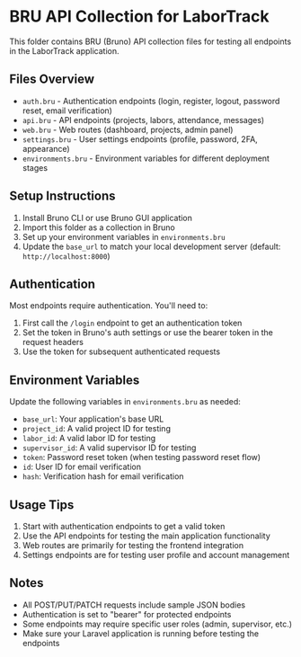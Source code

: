 # BRU API Collection for LaborTrack

This folder contains BRU (Bruno) API collection files for testing all endpoints in the LaborTrack application.

## Files Overview

- `auth.bru` - Authentication endpoints (login, register, logout, password reset, email verification)
- `api.bru` - API endpoints (projects, labors, attendance, messages)
- `web.bru` - Web routes (dashboard, projects, admin panel)
- `settings.bru` - User settings endpoints (profile, password, 2FA, appearance)
- `environments.bru` - Environment variables for different deployment stages

## Setup Instructions

1. Install Bruno CLI or use Bruno GUI application
2. Import this folder as a collection in Bruno
3. Set up your environment variables in `environments.bru`
4. Update the `base_url` to match your local development server (default: `http://localhost:8000`)

## Authentication

Most endpoints require authentication. You'll need to:

1. First call the `/login` endpoint to get an authentication token
2. Set the token in Bruno's auth settings or use the bearer token in the request headers
3. Use the token for subsequent authenticated requests

## Environment Variables

Update the following variables in `environments.bru` as needed:

- `base_url`: Your application's base URL
- `project_id`: A valid project ID for testing
- `labor_id`: A valid labor ID for testing
- `supervisor_id`: A valid supervisor ID for testing
- `token`: Password reset token (when testing password reset flow)
- `id`: User ID for email verification
- `hash`: Verification hash for email verification

## Usage Tips

1. Start with authentication endpoints to get a valid token
2. Use the API endpoints for testing the main application functionality
3. Web routes are primarily for testing the frontend integration
4. Settings endpoints are for testing user profile and account management

## Notes

- All POST/PUT/PATCH requests include sample JSON bodies
- Authentication is set to "bearer" for protected endpoints
- Some endpoints may require specific user roles (admin, supervisor, etc.)
- Make sure your Laravel application is running before testing the endpoints
